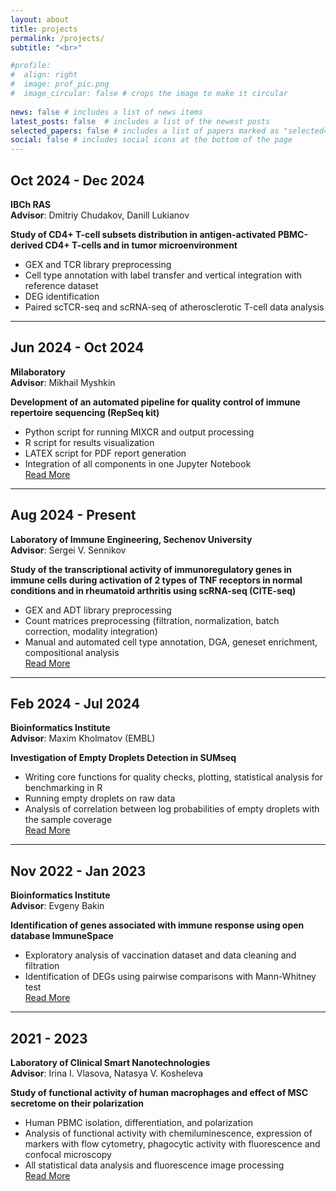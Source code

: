 ```yaml
---
layout: about
title: projects
permalink: /projects/
subtitle: "<br>"

#profile:
#  align: right
#  image: prof_pic.png
#  image_circular: false # crops the image to make it circular
  
news: false # includes a list of news items
latest_posts: false  # includes a list of the newest posts
selected_papers: false # includes a list of papers marked as "selected={true}"
social: false # includes social icons at the bottom of the page
---
```


## Oct 2024 - Dec 2024  
**IBCh RAS**  
**Advisor**: Dmitriy Chudakov, Danill Lukianov  

**Study of CD4+ T-cell subsets distribution in antigen-activated PBMC-derived CD4+ T-cells and in tumor microenvironment**  
- GEX and TCR library preprocessing  
- Cell type annotation with label transfer and vertical integration with reference dataset  
- DEG identification  
- Paired scTCR-seq and scRNA-seq of atherosclerotic T-cell data analysis  

---

## Jun 2024 - Oct 2024  
**Milaboratory**  
**Advisor**: Mikhail Myshkin  

**Development of an automated pipeline for quality control of immune repertoire sequencing (RepSeq kit)**  
- Python script for running MIXCR and output processing  
- R script for results visualization  
- LATEX script for PDF report generation  
- Integration of all components in one Jupyter Notebook  
[Read More](#)

---

## Aug 2024 - Present  
**Laboratory of Immune Engineering, Sechenov University**  
**Advisor**: Sergei V. Sennikov  

**Study of the transcriptional activity of immunoregulatory genes in immune cells during activation of 2 types of TNF receptors in normal conditions and in rheumatoid arthritis using scRNA-seq (CITE-seq)**  
- GEX and ADT library preprocessing  
- Count matrices preprocessing (filtration, normalization, batch correction, modality integration)  
- Manual and automated cell type annotation, DGA, geneset enrichment, compositional analysis  
[Read More](#)

---

## Feb 2024 - Jul 2024  
**Bioinformatics Institute**  
**Advisor**: Maxim Kholmatov (EMBL)  

**Investigation of Empty Droplets Detection in SUMseq**  
- Writing core functions for quality checks, plotting, statistical analysis for benchmarking in R  
- Running empty droplets on raw data  
- Analysis of correlation between log probabilities of empty droplets with the sample coverage  
[Read More](#)

---

## Nov 2022 - Jan 2023  
**Bioinformatics Institute**  
**Advisor**: Evgeny Bakin  

**Identification of genes associated with immune response using open database ImmuneSpace**  
- Exploratory analysis of vaccination dataset and data cleaning and filtration  
- Identification of DEGs using pairwise comparisons with Mann-Whitney test  
[Read More](#)

---

## 2021 - 2023  
**Laboratory of Clinical Smart Nanotechnologies**  
**Advisor**: Irina I. Vlasova, Natasya V. Kosheleva  

**Study of functional activity of human macrophages and effect of MSC secretome on their polarization**  
- Human PBMC isolation, differentiation, and polarization  
- Analysis of functional activity with chemiluminescence, expression of markers with flow cytometry, phagocytic activity with fluorescence and confocal microscopy  
- All statistical data analysis and fluorescence image processing  
[Read More](#)



